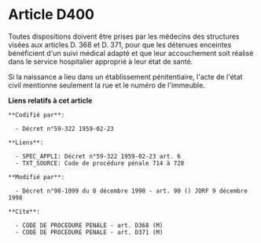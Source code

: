 # Article D400

Toutes dispositions doivent être prises par les médecins des structures visées aux articles D. 368 et D. 371, pour que les
détenues enceintes bénéficient d'un suivi médical adapté et que leur accouchement soit réalisé dans le service hospitalier
approprié à leur état de santé.

Si la naissance a lieu dans un établissement pénitentiaire, l'acte de l'état civil mentionne seulement la rue et le numéro de
l'immeuble.

**Liens relatifs à cet article**

	**Codifié par**:

	  - Décret n°59-322 1959-02-23

	**Liens**:

	  - SPEC_APPLI: Décret n°59-322 1959-02-23 art. 6
	  - TXT_SOURCE: Code de procédure pénale 714 à 728

	**Modifié par**:

	  - Décret n°98-1099 du 8 décembre 1998 - art. 90 () JORF 9 décembre 1998

	**Cite**:

	  - CODE DE PROCEDURE PENALE - art. D368 (M)
	  - CODE DE PROCEDURE PENALE - art. D371 (M)
